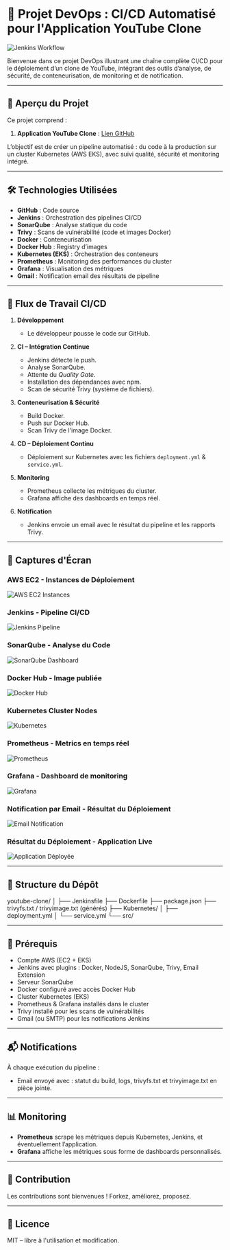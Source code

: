 # 🚀 Projet DevOps : CI/CD Automatisé pour l'Application YouTube Clone
![Jenkins Workflow](./images/devops-pipeline.jpg)

Bienvenue dans ce projet DevOps illustrant une chaîne complète CI/CD pour le déploiement d’un clone de YouTube, intégrant des outils d’analyse, de sécurité, de conteneurisation, de monitoring et de notification.

---

## 🧩 Aperçu du Projet

Ce projet comprend :

1. **Application YouTube Clone** : [Lien GitHub](https://github.com/wnteed/youtube-clone)

L’objectif est de créer un pipeline automatisé : du code à la production sur un cluster Kubernetes (AWS EKS), avec suivi qualité, sécurité et monitoring intégré.

---

## 🛠️ Technologies Utilisées

- **GitHub** : Code source
- **Jenkins** : Orchestration des pipelines CI/CD
- **SonarQube** : Analyse statique du code
- **Trivy** : Scans de vulnérabilité (code et images Docker)
- **Docker** : Conteneurisation
- **Docker Hub** : Registry d’images
- **Kubernetes (EKS)** : Orchestration des conteneurs
- **Prometheus** : Monitoring des performances du cluster
- **Grafana** : Visualisation des métriques
- **Gmail** : Notification email des résultats de pipeline

---

## 🔄 Flux de Travail CI/CD

1. **Développement**
   - Le développeur pousse le code sur GitHub.

2. **CI – Intégration Continue**
   - Jenkins détecte le push.
   - Analyse SonarQube.
   - Attente du *Quality Gate*.
   - Installation des dépendances avec npm.
   - Scan de sécurité Trivy (système de fichiers).

3. **Conteneurisation & Sécurité**
   - Build Docker.
   - Push sur Docker Hub.
   - Scan Trivy de l'image Docker.

4. **CD – Déploiement Continu**
   - Déploiement sur Kubernetes avec les fichiers `deployment.yml` & `service.yml`.

5. **Monitoring**
   - Prometheus collecte les métriques du cluster.
   - Grafana affiche des dashboards en temps réel.

6. **Notification**
   - Jenkins envoie un email avec le résultat du pipeline et les rapports Trivy.

---

## 📸 Captures d'Écran

### AWS EC2 - Instances de Déploiement
![AWS EC2 Instances](./images/aws-ec2-instances.png)

### Jenkins - Pipeline CI/CD
![Jenkins Pipeline](./images/jenkins-pipeline.png)

### SonarQube - Analyse du Code
![SonarQube Dashboard](./images/sonarqube-dashboard.png)

### Docker Hub - Image publiée
![Docker Hub](./images/docker-hub.png)

### Kubernetes Cluster Nodes
![Kubernetes](./images/kubernetes-cluster.png)

### Prometheus - Metrics en temps réel
![Prometheus](./images/prometheus.png)

### Grafana - Dashboard de monitoring
![Grafana](./images/grafana-dashboard.png)

### Notification par Email - Résultat du Déploiement
![Email Notification](./images/email-deployment-notification.png)

### Résultat du Déploiement - Application Live
![Application Déployée](./images/app-deployed.png)

---

## 📂 Structure du Dépôt
youtube-clone/
│
├── Jenkinsfile
├── Dockerfile
├── package.json
├── trivyfs.txt / trivyimage.txt (générés)
├── Kubernetes/
│ ├── deployment.yml
│ └── service.yml
└── src/

---

## 📌 Prérequis

- Compte AWS (EC2 + EKS)
- Jenkins avec plugins : Docker, NodeJS, SonarQube, Trivy, Email Extension
- Serveur SonarQube
- Docker configuré avec accès Docker Hub
- Cluster Kubernetes (EKS)
- Prometheus & Grafana installés dans le cluster
- Trivy installé pour les scans de vulnérabilités
- Gmail (ou SMTP) pour les notifications Jenkins

---

## 📬 Notifications

À chaque exécution du pipeline :

- Email envoyé avec : statut du build, logs, trivyfs.txt et trivyimage.txt en pièce jointe.

---

## 📊 Monitoring

- **Prometheus** scrape les métriques depuis Kubernetes, Jenkins, et éventuellement l’application.
- **Grafana** affiche les métriques sous forme de dashboards personnalisés.

---

## 🤝 Contribution

Les contributions sont bienvenues ! Forkez, améliorez, proposez.

---

## 📜 Licence

MIT – libre à l'utilisation et modification.



